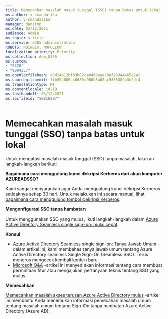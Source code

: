 ```yaml
---
title: Memecahkan masalah masuk tunggal (SSO) tanpa batas untuk lokal
ms.author: v-smandalika
author: v-smandalika
manager: dansimp
ms.date: 03/12/2021
audience: Admin
ms.topic: article
ms.service: o365-administration
ROBOTS: NOINDEX, NOFOLLOW
localization_priority: Priority
ms.collection: Adm_O365
ms.custom:
- "9370"
- "9004357"
ms.openlocfilehash: a8d14b12bfb3b02da0468eee70af26344465a2a2
ms.sourcegitcommit: 3fb39a080cc8680d960b8468ac9355389a3e2df4
ms.translationtype: MT
ms.contentlocale: id-ID
ms.lasthandoff: 03/12/2021
ms.locfileid: "50816207"
---
```

# <a name="troubleshoot-seamless-single-sign-on-sso-for-on-premises"></a>Memecahkan masalah masuk tunggal (SSO) tanpa batas untuk lokal

Untuk mengatasi masalah masuk tunggal (SSO) tanpa masalah, lakukan langkah-langkah berikut:

**Bagaimana cara menggulung kunci dekripsi Kerberos dari akun komputer AZUREADSSO?**

Kami sangat menyarankan agar Anda menggulung kunci dekripsi Kerberos setidaknya setiap 30 hari. Untuk melakukan ini secara manual, lihat [bagaimana cara menggulung tombol dekripsi Kerberos](https://docs.microsoft.com/azure/active-directory/hybrid/how-to-connect-sso-faq#).

**Mengonfigurasi SSO tanpa hambatan**

Untuk menggunakan SSO yang mulus, ikuti langkah-langkah dalam [Azure Active Directory Seamless single sign-on: mulai cepat](https://docs.microsoft.com/azure/active-directory/hybrid/how-to-connect-sso-quick-start#step-5-roll-over-keys).

**Konsul**

- [Azure Active Directory Seamless single sign-on: Tanya Jawab Umum](https://docs.microsoft.com/azure/active-directory/hybrid/how-to-connect-sso-faq) -dalam artikel ini, kami membahas tanya jawab umum tentang Azure Active Directory seamless Single Sign-On (Seamless SSO). Terus menerus mengecek kembali konten baru.
- [Microsoft Q&A](https://docs.microsoft.com/answers/topics/azure-ad-single-sign-on.html) -artikel ini menyediakan informasi tentang cara membuat permintaan fitur atau mengajukan pertanyaan teknis tentang SSO yang mulus.

**Memecahkan**

[Memecahkan masalah akses terusan Azure Active Directory mulus](https://docs.microsoft.com/azure/active-directory/hybrid/tshoot-connect-sso) -artikel ini membantu Anda menemukan informasi pemecahan masalah umum tentang masalah umum tentang Sign-On tanpa hambatan Azure Active Directory (Azure AD).







